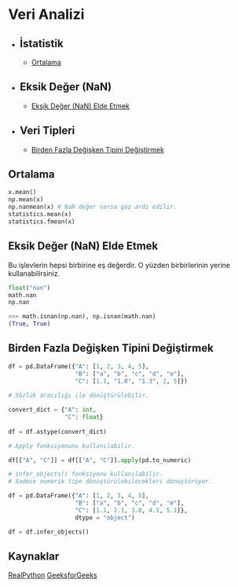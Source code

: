 # Veri Analizi

<!-- TOC -->

- ## İstatistik
  - [Ortalama](#ortalama)    
- ## Eksik Değer (NaN)
  - [Eksik Değer (NaN) Elde Etmek](#nan-değer-elde-etmek)
- ## Veri Tipleri
  - [Birden Fazla Değişken Tipini Değiştirmek](#birden-fazla-değişken-tipini-değiştirmek)

<!-- /TOC -->

## Ortalama

```python
x.mean()
np.mean(x)
np.nanmean(x) # NaN değer varsa göz ardı edilir.
statistics.mean(x)
statistics.fmean(x)
```

## Eksik Değer (NaN) Elde Etmek

Bu işlevlerin hepsi birbirine eş değerdir. O yüzden birbirlerinin yerine kullanabilirsiniz.

```python
float("nan")
math.nan
np.nan

>>> math.isnan(np.nan), np.isnan(math.nan)
(True, True)
```

## Birden Fazla Değişken Tipini Değiştirmek

```python
df = pd.DataFrame({"A": [1, 2, 3, 4, 5],
                   "B": ["a", "b", "c", "d", "e"],
                   "C": [1.1, "1.0", "1.3", 2, 5]})
    
# Sözlük aracılığı ile dönüştürülebilir.

convert_dict = {"A": int,
                "C": float}
                
df = df.astype(convert_dict)

# Apply fonksiyonunu kullanılabilir.

df[["A", "C"]] = df[["A", "C"]].apply(pd.to_numeric)

# infer_objects() fonksiyonu kullanılabilir.
# Sadece numerik tipe dönüştürülebilecekleri dönüştürüyor.

df = pd.DataFrame({"A": [1, 2, 3, 4, 5],
                   "B": ["a", "b", "c", "d", "e"],
                   "C": [1.1, 2.1, 3.0, 4.1, 5.1]}, 
                   dtype = "object")

df = df.infer_objects()
```

## Kaynaklar

[RealPython](https://realpython.com/)
[GeeksforGeeks](https://www.geeksforgeeks.org/)
